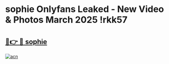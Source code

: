 # sophie Onlyfans Leaked - New Video & Photos March 2025 !rkk57

# <h2><a href="https://ivkfqr.iuczelnia.edu.pl?title=sophie&ref=rkk57">🔗👉 🔴 sophie</a></h2>

[![acn](https://github.com/user-attachments/assets/0f9c940e-d8b0-45ae-aac7-cd30a18b3e1c)](https://ivkfqr.iuczelnia.edu.pl?title=sophie&ref=rkk57)

